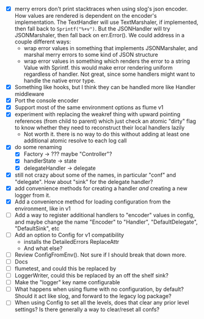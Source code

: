 - [x] merry errors don't print stacktraces when using slog's json encoder.  How values are rendered is dependent on 
  the encoder's implementation.  The TextHandler will use TextMarshaler, if implemented, then fall back to 
  `Sprintf("%+v")`.  But the JSONHandler will try JSONMarshaler, then fall back on err.Error().  We could address 
  in a couple different ways:
  - wrap error values in something that implements JSONMarshaler, and marshal merry errors to some kind of JSON
    structure
  - wrap error values in something which renders the error to a string Value with Sprintf.  this would make error 
    rendering uniform regardless of handler.  Not great, since some handlers might want to handle the native error type.
- [x] Something like hooks, but I think they can be handled more like Handler middleware
- [x] Port the console encoder
- [x] Support most of the same environment options as flume v1
- [x] experiment with replacing the weakref thing with upward pointing references (from child to parent) which just check an atomic "dirty" flag to know whether they need to reconstruct their local handlers lazily
  - Not worth it.  there is no way to do this without adding at least one additional atomic resolve to each log call
- [x] do some renaming
  - [x] Factory -> ??? maybe "Controller"?
  - [x] handlerState -> state
  - [x] delegateHandler -> delegate
- [x] still not crazy about some of the names, in particular "conf" and "delegate".  How about "sink" for the delegate handler?
- [x] add convenience methods for creating a handler *and* creating a new logger from it.
- [x] Add a convenience method for loading configuration from the environment, like in v1
- [ ] Add a way to register additional handlers to "encoder" values in config, and maybe change the name "Encoder" to "Handler", "DefaultDelegate", "DefaultSink", etc
- [ ] Add an option to Config for v1 compatibility
  - installs the DetailedErrors ReplaceAttr
  - And what else?
- [ ] Review ConfigFromEnv().  Not sure if I should break that down more.
- [ ] Docs
- [ ] flumetest, and could this be replaced by 
- [ ] LoggerWriter, could this be replaced by an off the shelf sink?
- [ ] Make the "logger" key name configurable
- [ ] What happens when using flume with no configuration, by default?  Should it act like slog, and forward to the legacy log package?
- [ ] When using Config to set all the levels, does that clear any prior level settings?  Is there generally a way to clear/reset
      all confs?